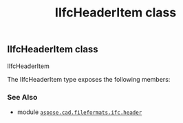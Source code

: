 ﻿---
title: IIfcHeaderItem class
second_title: Aspose.CAD for Python via .NET API References
description: 
type: docs
weight: 10
url: /aspose.cad.fileformats.ifc.header/iifcheaderitem/
is_root: false
---

## IIfcHeaderItem class

IIfcHeaderItem



The IIfcHeaderItem type exposes the following members:


### See Also
* module [`aspose.cad.fileformats.ifc.header`](..)
